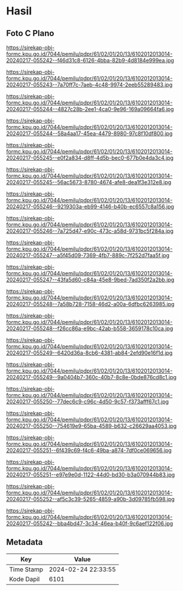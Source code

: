 # Hasil

## Foto C Plano

https://sirekap-obj-formc.kpu.go.id/7044/pemilu/pdpr/61/02/01/20/13/6102012013014-20240217-055242--f46d31c8-6126-4bba-82b9-4d8184e999ea.jpg

https://sirekap-obj-formc.kpu.go.id/7044/pemilu/pdpr/61/02/01/20/13/6102012013014-20240217-055243--7a70ff7c-7aeb-4c48-9974-2eeb55289483.jpg

https://sirekap-obj-formc.kpu.go.id/7044/pemilu/pdpr/61/02/01/20/13/6102012013014-20240217-055244--4827c28b-2ee1-4ca0-9e96-169a09664fa6.jpg

https://sirekap-obj-formc.kpu.go.id/7044/pemilu/pdpr/61/02/01/20/13/6102012013014-20240217-055244--58a4aa17-45ea-4479-8980-97c8f10df800.jpg

https://sirekap-obj-formc.kpu.go.id/7044/pemilu/pdpr/61/02/01/20/13/6102012013014-20240217-055245--e0f2a834-d8ff-4d5b-bec0-677b0e4da3c4.jpg

https://sirekap-obj-formc.kpu.go.id/7044/pemilu/pdpr/61/02/01/20/13/6102012013014-20240217-055245--56ac5673-8780-4674-afe8-dea1f3e312e8.jpg

https://sirekap-obj-formc.kpu.go.id/7044/pemilu/pdpr/61/02/01/20/13/6102012013014-20240217-055246--9219303a-eb99-4146-b40b-ec6557c8a156.jpg

https://sirekap-obj-formc.kpu.go.id/7044/pemilu/pdpr/61/02/01/20/13/6102012013014-20240217-055246--7a725d47-e90c-473c-a58d-9731bc5f284a.jpg

https://sirekap-obj-formc.kpu.go.id/7044/pemilu/pdpr/61/02/01/20/13/6102012013014-20240217-055247--a5f45d09-7369-4fb7-889c-7f252d7faa5f.jpg

https://sirekap-obj-formc.kpu.go.id/7044/pemilu/pdpr/61/02/01/20/13/6102012013014-20240217-055247--43fa5d60-c84a-45e8-9bed-7ad350f2a2bb.jpg

https://sirekap-obj-formc.kpu.go.id/7044/pemilu/pdpr/61/02/01/20/13/6102012013014-20240217-055248--7a58b728-7158-46d2-a00a-6dfbc6263985.jpg

https://sirekap-obj-formc.kpu.go.id/7044/pemilu/pdpr/61/02/01/20/13/6102012013014-20240217-055248--f26cc86a-e9bc-42ab-b558-3659178c10ca.jpg

https://sirekap-obj-formc.kpu.go.id/7044/pemilu/pdpr/61/02/01/20/13/6102012013014-20240217-055249--6420d36a-8cb6-4381-ab84-2efd90e16f1d.jpg

https://sirekap-obj-formc.kpu.go.id/7044/pemilu/pdpr/61/02/01/20/13/6102012013014-20240217-055249--9a0404b7-360c-40b7-8c8e-0bde876cd8c1.jpg

https://sirekap-obj-formc.kpu.go.id/7044/pemilu/pdpr/61/02/01/20/13/6102012013014-20240217-055250--77dec6c9-c96c-4d50-9c57-f373afff67c1.jpg

https://sirekap-obj-formc.kpu.go.id/7044/pemilu/pdpr/61/02/01/20/13/6102012013014-20240217-055250--754619e9-65ba-4589-b632-c26629aa4053.jpg

https://sirekap-obj-formc.kpu.go.id/7044/pemilu/pdpr/61/02/01/20/13/6102012013014-20240217-055251--6f439c69-f4c6-49ba-a874-7df0ce069656.jpg

https://sirekap-obj-formc.kpu.go.id/7044/pemilu/pdpr/61/02/01/20/13/6102012013014-20240217-055251--e97e9e0d-1122-44d0-bd30-b3a070944b83.jpg

https://sirekap-obj-formc.kpu.go.id/7044/pemilu/pdpr/61/02/01/20/13/6102012013014-20240217-055252--af5c3c39-5265-4859-a90b-3d09785fb598.jpg

https://sirekap-obj-formc.kpu.go.id/7044/pemilu/pdpr/61/02/01/20/13/6102012013014-20240217-055242--bba4bd47-3c34-46ea-b40f-9c6aef122f06.jpg


## Metadata

| Key        | Value               |
| ---------- | ------------------- |
| Time Stamp | 2024-02-24 22:33:55 |
| Kode Dapil | 6101                |



